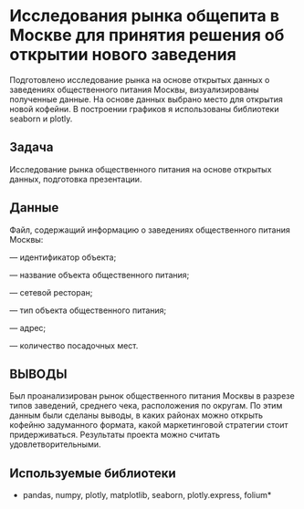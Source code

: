 ﻿# Исследования рынка общепита в Москве для принятия решения об открытии нового заведения

Подготовлено исследование рынка на основе открытых данных о заведениях общественного питания Москвы, визуализированы полученные данные. На основе данных выбрано место для открытия новой кофейни. В построении графиков я использованы библиотеки seaborn и plotly.

## Задача

Исследование рынка общественного питания на основе открытых данных, подготовка презентации.

## Данные

Файл, содержащий информацию о заведениях общественного питания Москвы:

— идентификатор объекта;

— название объекта общественного питания;

— сетевой ресторан;

— тип объекта общественного питания;

— адрес;

— количество посадочных мест.

## ВЫВОДЫ

Был проанализирован рынок общественного питания Москвы в разрезе типов заведений, среднего чека, расположения по округам. По этим данным были сделаны выводы, в каких районах можно открыть кофейню задуманного формата, какой маркетинговой стратегии стоит придерживаться.
Результаты проекта можно считать удовлетворительными. 

## Используемые библиотеки

* pandas, numpy, plotly, matplotlib, seaborn, plotly.express, folium\*

